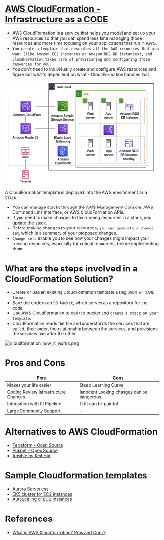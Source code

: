 
# [AWS CloudFormation - Infrastructure as a CODE](https://aws.amazon.com/cloudformation/)
- AWS CloudFormation is a service that helps you model and set up your AWS resources so that you can spend less time managing those resources and more time focusing on your applications that run in AWS.
- `You create a template that describes all the AWS resources that you want (like Amazon EC2 instances or Amazon RDS DB instances), and CloudFormation takes care of provisioning and configuring those resources for you.`
- You don't need to individually create and configure AWS resources and figure out what's dependent on what - CloudFormation handles that.

![img.png](../../assests/aws_cloudformation.png)

A CloudFormation template is deployed into the AWS environment as a `STACK`. 
- You can manage stacks through the AWS Management Console, AWS Command Line Interface, or AWS CloudFormation APIs. 
- If you need to make changes to the running resources in a stack, you update the stack. 
- Before making changes to your resources, `you can generate a change set`, which is a summary of your proposed changes. 
- `Change sets` enable you to see how your changes might impact your running resources, especially for critical resources, before implementing them.

# What are the steps involved in a CloudFormation Solution?
- Create or use an existing CloudFormation template using `JSON or YAML format`.
- Save the code in an `S3 bucket`, which serves as a repository for the code.
- Use AWS CloudFormation to call the bucket and `create a stack on your template`.
- CloudFormation reads the file and understands the services that are called, their order, the relationship between the services, and provisions the services one after the other.

![cloudformation_how_it_works.png](https://d1.awsstatic.com/Products/product-name/diagrams/product-page-diagram_CloudFormation.ad3a4c93b4fdd3366da3da0de4fb084d89a5d761.png)

# Pros and Cons

| Pros                                 | Cons                                      |
|--------------------------------------|-------------------------------------------|
| Makes your life easier               | Steep Learning Curve                      |
| Coding Review Infrastructure Changes | Innocent Looking changes can be dangerous |
| Integration with CI Pipeline         | Drift can be painful                      |
| Large Community Support              | -                                         |

# Alternatives to AWS CloudFormation
- [Terraform - Open Source](https://www.terraform.io/)
- [Puppet - Open Source](https://puppet.com/)
- [Ansible by Red Hat](https://www.ansible.com/)

# [Sample Cloudformation templates](https://github.com/awslabs/aws-cloudformation-templates)
- [Aurora Serverless](templates/aurora_serverless.yml)
- [EKS cluster for EC2 instances](templates/EKS_ECS.yml)
- [AutoScaling of EC2 instances](templates/Auto_Scaling_Group.yml)

# References
- [What is AWS Cloudformation? Pros and Cons?](https://www.youtube.com/watch?v=0Sh9OySCyb4)